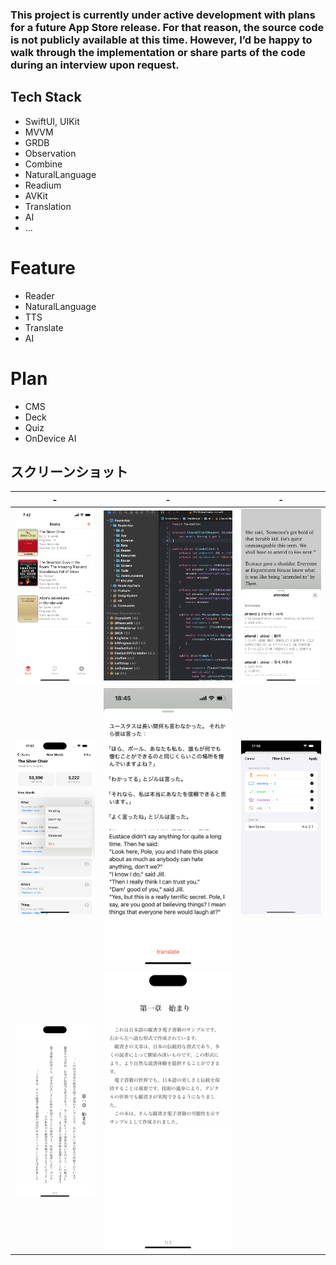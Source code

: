 ### This project is currently under active development with plans for a future App Store release. For that reason, the source code is not publicly available at this time. However, I’d be happy to walk through the implementation or share parts of the code during an interview upon request.

## Tech Stack

- SwiftUI, UIKit
- MVVM
- GRDB
- Observation
- Combine
- NaturalLanguage
- Readium
- AVKit
- Translation
- AI
- ...

# Feature
- Reader 
- NaturalLanguage
- TTS
- Translate
- AI

# Plan
- CMS
- Deck
- Quiz
- OnDevice AI


## スクリーンショット

| - | - | - |
| ---- | ---- | ---- |
| ![Image 1](imgsnew/1.png) | ![Image 2](imgsnew/2.png) | ![Image 3](imgsnew/3.png) |
| ![Image 4](imgsnew/4.png) | ![Image 5](imgsnew/5.png) | ![Image 7](imgsnew/7.png) |
| ![Image 8](imgsnew/8.png) | ![Image 9](imgsnew/9.png) |